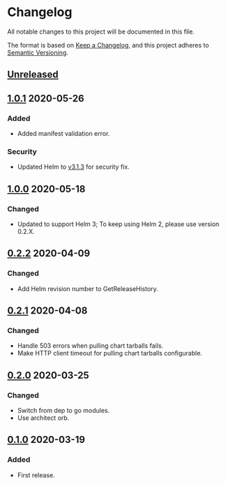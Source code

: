 # Changelog

All notable changes to this project will be documented in this file.

The format is based on [Keep a Changelog](https://keepachangelog.com/en/1.0.0/),
and this project adheres to [Semantic Versioning](https://semver.org/spec/v2.0.0.html).

## [Unreleased]

## [1.0.1] 2020-05-26

### Added

- Added manifest validation error.

### Security

- Updated Helm to [v3.1.3](https://github.com/helm/helm/releases/tag/v3.1.3) for security fix.

## [1.0.0] 2020-05-18

### Changed

- Updated to support Helm 3; To keep using Helm 2, please use version 0.2.X.

## [0.2.2] 2020-04-09

### Changed

- Add Helm revision number to GetReleaseHistory.

## [0.2.1] 2020-04-08

### Changed

- Handle 503 errors when pulling chart tarballs fails.
- Make HTTP client timeout for pulling chart tarballs configurable.

## [0.2.0] 2020-03-25

### Changed

- Switch from dep to go modules.
- Use architect orb.

## [0.1.0] 2020-03-19

### Added

- First release.

[Unreleased]: https://github.com/giantswarm/helmclient/compare/v1.0.1...HEAD
[1.0.1]: https://github.com/giantswarm/helmclient/compare/v1.0.0..v1.0.1
[1.0.0]: https://github.com/giantswarm/helmclient/compare/v0.2.2..v1.0.0
[0.2.2]: https://github.com/giantswarm/helmclient/compare/v0.2.1..v0.2.2
[0.2.1]: https://github.com/giantswarm/helmclient/compare/v0.2.0..v0.2.1
[0.2.0]: https://github.com/giantswarm/helmclient/compare/v0.1.0..v0.2.0

[0.1.0]: https://github.com/giantswarm/helmclient/releases/tag/v0.1.0
